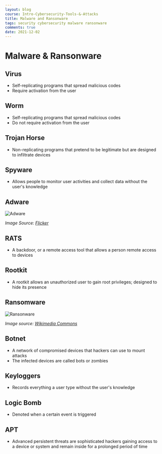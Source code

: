 ```yaml
---
layout: blog
course: Intro-Cybersecurity-Tools-&-Attacks
title: Malware and Ransonware
tags: security cybersecurity malware ransonware
comments: true
date: 2021-12-02
---
```


# Malware & Ransonware

## Virus
*   Self-replicating programs that spread malicious codes
*   Require activation from the user

## Worm
*   Self-replicating programs that spread malicious codes
*   Do not require activation from the user

## Trojan Horse
*   Non-replicating programs that pretend to be legitimate but are designed to infiltrate devices

## Spyware
*   Allows people to monitor user activities and collect data without the user's knowledge

## Adware
![Adware](https://live.staticflickr.com/2307/2521108253_ff5edde368.jpg)

_Image Source: [Flicker](https://www.flickr.com/photos/factoryjoe/2521108253)_

## RATS
*   A backdoor, or a remote access tool that allows a person remote access to devices

## Rootkit
*   A rootkit allows an unauthorized user to gain root privileges; designed to hide its presence

## Ransomware
![Ransonware](https://upload.wikimedia.org/wikipedia/commons/thumb/1/12/Ransomware-pic.jpg/800px-Ransomware-pic.jpg)

_Image source: [Wikimedia Commons](https://commons.wikimedia.org/wiki/File:Ransomware-pic.jpg)_

## Botnet
*   A network of compromised devices that hackers can use to mount attacks
*   The infected devices are called bots or zombies

## Keyloggers
*   Records everything a user type without the user's knowledge

## Logic Bomb
*   Denoted when a certain event is triggered

## APT
*   Advanced persistent threats are sophisticated hackers gaining access to a device or system and remain inside for a prolonged period of time
